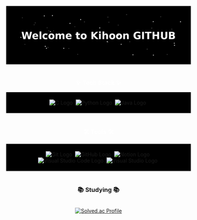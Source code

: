 <div align="center" style="background-color:black; padding:20px;">
  <img src="https://raw.githubusercontent.com/choien12345679/choen12345679/main/Welcome_to_Kihoon_GITHUB_stars.gif" alt="Welcome to Kihoon GITHUB" width="600" />
</div>

<br>

<h3 align="center" style="color:white;">✨ Tech Stack ✨</h3>
<div align="center" style="background-color:black; padding:20px;">
  <img src="https://img.shields.io/badge/C-00599C?style=for-the-badge&logo=c&logoColor=white" alt="C Logo" />&nbsp;
  <img src="https://img.shields.io/badge/Python-3776AB?style=for-the-badge&logo=python&logoColor=white" alt="Python Logo" />&nbsp;
  <img src="https://img.shields.io/badge/Java-007396?style=for-the-badge&logo=java&logoColor=white" alt="Java Logo" />&nbsp;
</div>

<br>

<h3 align="center" style="color:white;">🛠 Tools 🛠</h3>
<div align="center" style="background-color:black; padding:20px;">
  <img src="https://img.shields.io/badge/git-F05033.svg?style=for-the-badge&logo=git&logoColor=white" alt="Git Logo" />&nbsp;
  <img src="https://img.shields.io/badge/github-181717.svg?style=for-the-badge&logo=github&logoColor=white" alt="GitHub Logo" />&nbsp;
  <img src="https://img.shields.io/badge/Notion-F3F3F3.svg?style=for-the-badge&logo=notion&logoColor=black" alt="Notion Logo" />&nbsp;
  <br>
  <img src="https://img.shields.io/badge/Visual_Studio_Code-0078d7?style=for-the-badge&logo=visual%20studio%20code&logoColor=white" alt="Visual Studio Code Logo" />&nbsp;
  <img src="https://img.shields.io/badge/Visual_Studio-5C2D91?style=for-the-badge&logo=visual%20studio&logoColor=white" alt="Visual Studio Logo" />&nbsp;
</div>
<br>

<h3 align="center">📚 Studying 📚</h3>


<br>

<div align="center">
  <a href="https://solved.ac/choien79/">
    <img src="http://mazassumnida.wtf/api/v2/generate_badge?boj=choien79" alt="Solved.ac Profile">
  </a>
</div>
